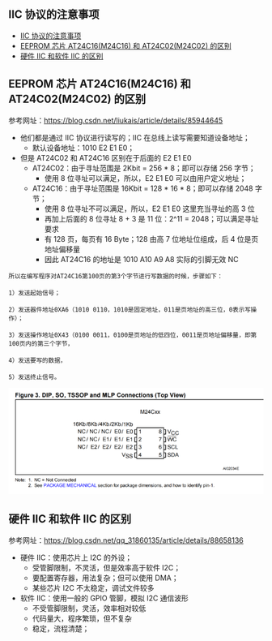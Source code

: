 ## IIC 协议的注意事项

- [IIC 协议的注意事项](#iic-协议的注意事项)
- [EEPROM 芯片 AT24C16(M24C16) 和 AT24C02(M24C02) 的区别](#eeprom-芯片-at24c16m24c16-和-at24c02m24c02-的区别)
- [硬件 IIC 和软件 IIC 的区别](#硬件-iic-和软件-iic-的区别)

## EEPROM 芯片 AT24C16(M24C16) 和 AT24C02(M24C02) 的区别

参考网址：https://blog.csdn.net/liukais/article/details/85944645

- 他们都是通过 IIC 协议进行读写的；IIC 在总线上读写需要知道设备地址；
  - 默认设备地址：1010 E2 E1 E0；
- 但是 AT24C02 和 AT24C16 区别在于后面的 E2 E1 E0
  - AT24C02：由于寻址范围是 2Kbit = 256 * 8；即可以存储 256 字节；
    - 使用 8 位寻址可以满足，所以，E2 E1 E0 可以由用户定义地址；
  - AT24C16：由于寻址范围是 16Kbit = 128 * 16 * 8；即可以存储 2048 字节；
    - 使用 8 位寻址不可以满足，所以，E2 E1 E0 这里充当寻址的高 3 位
    - 再加上后面的 8 位寻址 8 + 3 是 11 位：2^11 = 2048；可以满足寻址要求
    - 有 128 页，每页有 16 Byte；128 由高 7 位地址位组成，后 4 位是页地址偏移量
    - 因此 AT24C16 的地址是 1010 A10 A9 A8 实际的引脚无效 NC

```
所以在编写程序对AT24C16第100页的第3个字节进行写数据的时候，步骤如下：

1）发送起始信号；

2）发送器件地址0XA6（1010 0110，1010是固定地址，011是页地址的高三位，0表示写操作）；

3）发送操作地址0X43（0100 0011，0100是页地址的低四位，0011是页地址偏移量，即第100页内的第三个字节，

4）发送要写的数据，

5）发送终止信号。
```

![img](./img/2023-1-31_IIC_M24CXX.jpg)

## 硬件 IIC 和软件 IIC 的区别

参考网址：https://blog.csdn.net/qq_31860135/article/details/88658136

- 硬件 IIC：使用芯片上 I2C 的外设；
  - 受管脚限制，不灵活，但是效率高于软件 I2C；
  - 要配置寄存器，用法复杂；但可以使用 DMA；
  - 某些芯片 I2C 不太稳定，调试文件较多
- 软件 IIC：使用一般的 GPIO 管脚，模拟 I2C 通信波形
  - 不受管脚限制，灵活，效率相对较低
  - 代码量大，程序繁琐，但不复杂
  - 稳定，流程清楚；
